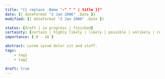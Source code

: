 ```yaml
---
title: "{{ replace .Name "-" " " | title }}"
date: {{ dateFormat "2 Jan 2006" .Date }}
modified: {{ dateFormat "2 Jan 2006" .Date }}

status: {draft | in progress | finished}
certainty: {certain | highly likely | likely | possible | unlikely | remote | impossible | log | emotional | fiction}
importance: { 0 - 10 }

abstract: Lorem ipsum dolor sit and stuff.
tags:
    - tag1
    - tag2

draft: true
---
```


